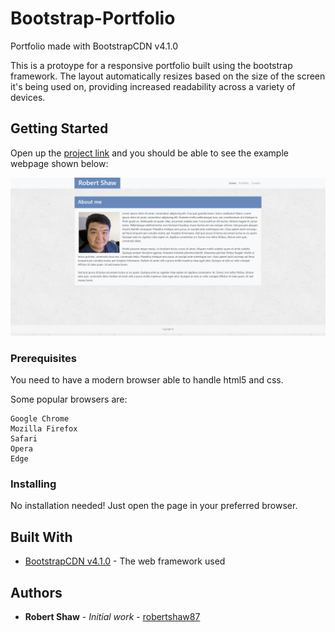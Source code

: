 # Bootstrap-Portfolio
Portfolio made with BootstrapCDN v4.1.0

This is a protoype for a responsive portfolio built using the bootstrap framework. The layout automatically resizes based on the size of the screen it's being used on, providing increased readability across a variety of devices.

## Getting Started

Open up the [project link](https://robertshaw87.github.io/Bootstrap-Portfolio/) and you should be able to see the example webpage shown below:

![Bootstrap Portfolio](assets/images/bootstrap-portfolio-about.png "Bootstrap Portfolio")

### Prerequisites

You need to have a modern browser able to handle html5 and css. 

Some popular browsers are:
```
Google Chrome
Mozilla Firefox
Safari
Opera
Edge
```

### Installing

No installation needed! Just open the page in your preferred browser.

## Built With

* [BootstrapCDN v4.1.0](https://getbootstrap.com/docs/4.1/getting-started/introduction/) - The web framework used

## Authors

* **Robert Shaw** - *Initial work* - [robertshaw87](https://github.com/robertshaw87)

